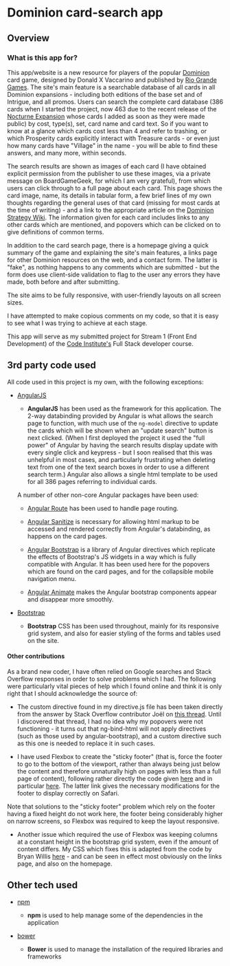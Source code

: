 # Dominion card-search app

## Overview

### What is this app for?
This app/website is a new resource for players of the popular [Dominion](https://boardgamegeek.com/boardgame/36218/dominion) card game, designed by Donald X Vaccarino and published by [Rio Grande Games](http://riograndegames.com/). The site's main feature is a searchable database of all cards in all Dominion expansions - including both editions of the base set and of Intrigue, and all promos. Users can search the complete card database (386 cards when I started the project, now 463 due to the recent release of the [Nocturne Expansion](https://boardgamegeek.com/boardgame/232452/dominion-nocturne) whose cards I added as soon as they were made public) by cost, type(s), set, card name and card text. So if you want to know at a glance which cards cost less than 4 and refer to trashing, or which Prosperity cards explicitly interact with Treasure cards - or even just how many cards have "Village" in the name - you will be able to find these answers, and many more, within seconds.

The search results are shown as images of each card (I have obtained explicit permission from the publisher to use these images, via a private message on BoardGameGeek, for which I am very grateful), from which users can click through to a full page about each card. This page shows the card image, name,  its details in tabular form, a few brief lines of my own thoughts regarding the general uses of that card (missing for most cards at the time of writing) - and a link to the appropriate article on the [Dominion Strategy Wiki](http://wiki.dominionstrategy.com/index.php/Main_Page). The information given for each card includes links to any other cards which are mentioned, and popovers which can be clicked on to give definitions of common terms.

In addition to the card search page, there is a homepage giving a quick summary of the game and explaining the site's main features, a links page for other Dominion resources on the web, and a contact form. The latter is "fake", as nothing happens to any comments which are submitted - but the form does use client-side validation to flag to the user any errors they have made, both before and after submitting.

The site aims to be fully responsive, with user-friendly layouts on all screen sizes.

I have attempted to make copious comments on my code, so that it is easy to see what I was trying to achieve at each stage.

This app will serve as my submitted project for Stream 1 (Front End Development) of the [Code Institute's](https://www.codeinstitute.net/) Full Stack developer course.

## 3rd party code used

All code used in this project is my own, with the following exceptions:

- [AngularJS](https://angularjs.org/)
    - **AngularJS** has been used as the framework for this application. The 2-way databinding provided by Angular is what allows the search page to function, with much use of the `ng-model` directive to update the cards which will be shown when an "update search" button is next clicked. (When I first deployed the project it used the "full power" of Angular by having the search results display update with every single click and keypress - but I soon realised that this was unhelpful in most cases, and particularly frustrating when deleting text from one of the text search boxes in order to use a different search term.) Angular also allows a single html template to be used for all 386 pages referring to individual cards.

    A number of other non-core Angular packages have been used:
      
    - [Angular Route](https://github.com/angular/bower-angular-route) has been used to handle page routing.

    - [Angular Sanitize](https://github.com/angular/bower-angular-sanitize) is necessary for allowing html markup to be accessed and rendered correctly from Angular's databinding, as happens on the card pages.

    - [Angular Bootstrap](http://angular-ui.github.io/bootstrap/) is a library of Angular directives which replicate the effects of Bootstrap's JS widgets in a way which is fully compatible with Angular. It has been used here for the popovers which are found on the card pages, and for the collapsible mobile navigation menu.

    - [Angular Animate](http://angular-ui.github.io/bootstrap/) makes the Angular bootstrap components appear and disappear more smoothly.

- [Bootstrap](http://getbootstrap.com/)
    - **Bootstrap** CSS has been used throughout, mainly for its responsive grid system, and also for easier styling of the forms and tables used on the site.

#### Other contributions
As a brand new coder, I have often relied on Google searches and Stack Overflow responses in order to solve problems which I had. The following were particularly vital pieces of help which I found online and think it is only right that I should acknowledge the source of:

- The custom directive found in my directive.js file has been taken directly from the answer by Stack Overflow contributor Joël on [this thread](http://stackoverflow.com/questions/17417607/angular-ng-bind-html-and-directive-within-it/). Until I discovered that thread, I had no idea why my popovers were not functioning - it turns out that ng-bind-html will not apply directives (such as those used by angular-bootstrap), and a custom directive such as this one is needed to replace it in such cases.

- I have used Flexbox to create the "sticky footer" (that is, force the footer to go to the bottom of the viewport, rather than always being just below the content and therefore unnaturally high on pages with less than a full page of content), following rather directly the code given [here](https://philipwalton.github.io/solved-by-flexbox/demos/sticky-footer/) and in particular [here](http://stackoverflow.com/questions/36899807/flexbox-sticky-footer-not-working-in-safari-or-chrome-osx). The latter link gives the necessary modifications for the footer to display correctly on Safari.

Note that solutions to the "sticky footer" problem which rely on the footer having a fixed height do not work here, the footer being considerably higher on narrow screens, so Flexbox was required to keep the layout responsive.

- Another issue which required the use of Flexbox was keeping columns at a constant height in the bootstrap grid system, even if the amount of content differs. My CSS which fixes this is adapted from the code by Bryan Willis [here](http://codepen.io/bootstrapped/details/RrabNe/) - and can be seen in effect most obviously on the links page, and also on the homepage.

## Other tech used

- [npm](https://www.npmjs.com/)
    - **npm** is used to help manage some of the dependencies in the application

- [bower](https://bower.io/)
    - **Bower** is used to manage the installation of the required libraries and frameworks